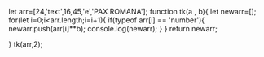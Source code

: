 let arr=[24,'text',16,45,'e','PAX ROMANA'];
function tk(a , b){
  let newarr=[];
  for(let i=0;i<arr.length;i=i+1){
    if(typeof arr[i] == 'number'){
    newarr.push(arr[i]**b); 
    console.log(newarr);
    }
  }
  return newarr;

}
tk(arr,2);